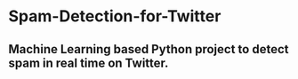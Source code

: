 # Spam-Detection-for-Twitter
## Machine Learning based Python project to detect spam in real time on Twitter.


